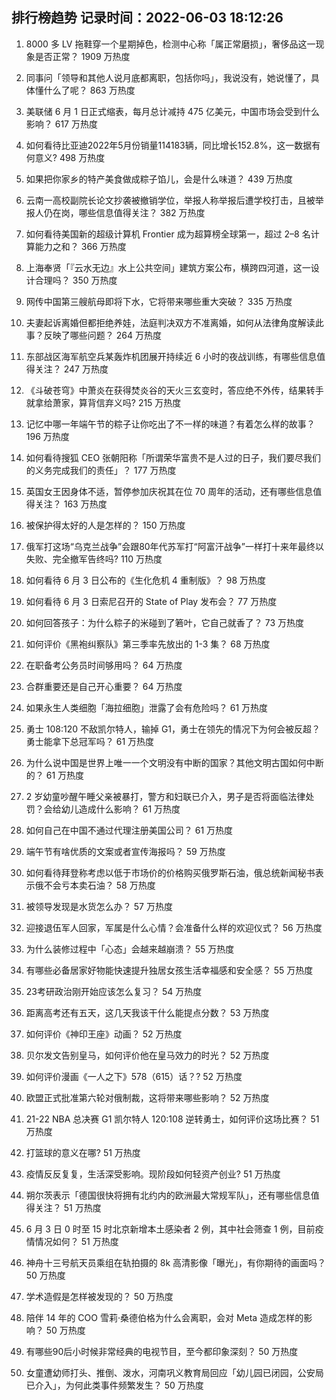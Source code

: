 
## 排行榜趋势 记录时间：2022-06-03 18:12:26
  
  1. 8000 多 LV 拖鞋穿一个星期掉色，检测中心称「属正常磨损」，奢侈品这一现象是否正常？ 1909 万热度
    
  2. 同事问「领导和其他人说月底都离职，包括你吗」，我说没有，她说懂了，具体懂什么了呢？ 863 万热度
    
  3. 美联储 6 月 1 日正式缩表，每月总计减持 475 亿美元，中国市场会受到什么影响？ 617 万热度
    
  4. 如何看待比亚迪2022年5月份销量114183辆，同比增长152.8%，这一数据有何意义? 498 万热度
    
  5. 如果把你家乡的特产美食做成粽子馅儿，会是什么味道？ 439 万热度
    
  6. 云南一高校副院长论文抄袭被撤销学位，举报人称举报后遭学校打击，且被举报人仍在岗，哪些信息值得关注？ 382 万热度
    
  7. 如何看待美国新的超级计算机 Frontier 成为超算榜全球第一，超过 2–8 名计算能力之和？ 366 万热度
    
  8. 上海奉贤「『云水无边』水上公共空间」建筑方案公布，横跨四河道，这一设计合理吗？ 350 万热度
    
  9. 网传中国第三艘航母即将下水，它将带来哪些重大突破？ 335 万热度
    
  10. 夫妻起诉离婚但都拒绝养娃，法庭判决双方不准离婚，如何从法律角度解读此事？反映了哪些问题？ 264 万热度
    
  11. 东部战区海军航空兵某轰炸机团展开持续近 6 小时的夜战训练，有哪些信息值得关注？ 247 万热度
    
  12. 《斗破苍穹》中萧炎在获得焚炎谷的天火三玄变时，答应绝不外传，结果转手就拿给萧家，算背信弃义吗? 215 万热度
    
  13. 记忆中哪一年端午节的粽子让你吃出了不一样的味道？有着怎么样的故事？ 196 万热度
    
  14. 如何看待搜狐 CEO 张朝阳称「所谓荣华富贵不是人过的日子，我们要尽我们的义务完成我们的责任」？ 177 万热度
    
  15. 英国女王因身体不适，暂停参加庆祝其在位 70 周年的活动，还有哪些信息值得关注？ 163 万热度
    
  16. 被保护得太好的人是怎样的？ 150 万热度
    
  17. 俄军打这场“乌克兰战争”会跟80年代苏军打“阿富汗战争”一样打十来年最终以失败、完全撤军告终吗? 110 万热度
    
  18. 如何看待 6 月 3 日公布的《生化危机 4 重制版》？ 98 万热度
    
  19. 如何看待 6 月 3 日索尼召开的 State of Play 发布会？ 77 万热度
    
  20. 如何回答孩子：为什么粽子的米碰到了箬叶，它自己就香了？ 73 万热度
    
  21. 如何评价《黑袍纠察队》第三季率先放出的 1-3 集？ 68 万热度
    
  22. 在职备考公务员时间够用吗？ 64 万热度
    
  23. 合群重要还是自己开心重要？ 64 万热度
    
  24. 如果永生人类细胞「海拉细胞」泄露了会有危险吗？ 61 万热度
    
  25. 勇士 108:120 不敌凯尔特人，输掉 G1，勇士在领先的情况下为何会被反超？勇士能拿下总冠军吗？ 61 万热度
    
  26. 为什么说中国是世界上唯一一个文明没有中断的国家？其他文明古国如何中断的？ 61 万热度
    
  27. 2 岁幼童吵醒午睡父亲被暴打，警方和妇联已介入，男子是否将面临法律处罚？会给幼儿造成什么影响？ 61 万热度
    
  28. 如何自己在中国不通过代理注册美国公司？ 61 万热度
    
  29. 端午节有啥优质的文案或者宣传海报吗？ 59 万热度
    
  30. 如何看待拜登称考虑以低于市场价的价格购买俄罗斯石油，俄总统新闻秘书表示俄不会亏本卖石油？ 58 万热度
    
  31. 被领导发现是水货怎么办？ 57 万热度
    
  32. 迎接退伍军人回家，军属是什么心情？会准备什么样的欢迎仪式？ 56 万热度
    
  33. 为什么装修过程中「心态」会越来越崩溃？ 55 万热度
    
  34. 有哪些必备居家好物能快速提升独居女孩生活幸福感和安全感？ 55 万热度
    
  35. 23考研政治刚开始应该怎么复习？ 54 万热度
    
  36. 距离高考还有五天，这几天我该干什么能提点分数？ 53 万热度
    
  37. 如何评价《神印王座》动画？ 52 万热度
    
  38. 贝尔发文告别皇马，如何评价他在皇马效力的时光？ 52 万热度
    
  39. 如何评价漫画《一人之下》578（615）话？? 52 万热度
    
  40. 欧盟正式批准第六轮对俄制裁，这将带来哪些影响？ 52 万热度
    
  41. 21-22 NBA 总决赛 G1 凯尔特人 120:108 逆转勇士，如何评价这场比赛？ 51 万热度
    
  42. 打篮球的意义在哪? 51 万热度
    
  43. 疫情反反复复，生活深受影响。现阶段如何轻资产创业? 51 万热度
    
  44. 朔尔茨表示「德国很快将拥有北约内的欧洲最大常规军队」，还有哪些信息值得关注？ 51 万热度
    
  45. 6 月 3 日 0 时至 15 时北京新增本土感染者 2 例，其中社会筛查 1 例，目前疫情情况如何？ 51 万热度
    
  46. 神舟十三号航天员乘组在轨拍摄的 8k 高清影像「曝光」，有你期待的画面吗？ 50 万热度
    
  47. 学术造假是怎样被发现的？ 50 万热度
    
  48. 陪伴 14 年的 COO 雪莉·桑德伯格为什么会离职，会对 Meta 造成怎样的影响？ 50 万热度
    
  49. 有哪些90后小时候非常经典的电视节目，至今都印象深刻？ 50 万热度
    
  50. 女童遭幼师打头、推倒、泼水，河南巩义教育局回应「幼儿园已闭园，公安局已介入」，为何此类事件频繁发生？ 50 万热度
    